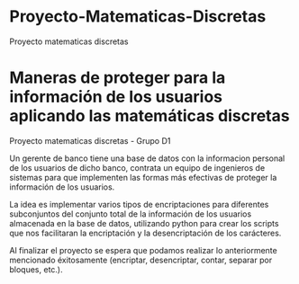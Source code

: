 # Proyecto-Matematicas-Discretas
Proyecto matematicas discretas
# Maneras de proteger para la información de los usuarios aplicando las matemáticas discretas
Proyecto matematicas discretas - Grupo D1

Un gerente de banco tiene una base de datos con la informacion personal de los usuarios de dicho banco, contrata un equipo de ingenieros de sistemas para que implementen las formas más efectivas de proteger la información de los usuarios.

La idea es implementar varios tipos de encriptaciones para diferentes subconjuntos del conjunto total de la información de los usuarios almacenada en la base de datos, utilizando python para crear los scripts que nos facilitaran la encriptación y la desencriptación de los carácteres.

Al finalizar el proyecto se espera que podamos realizar lo anteriormente mencionado éxitosamente (encriptar, desencriptar, contar, separar por bloques, etc.).
